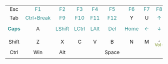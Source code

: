 
|   |   |   |   |   |   |   |   |   |   |   |   |   |       |
|:---:|:---:|:---:|:---:|:---:|:---:|:---:|:---:|:---:|:---:|:---:|:---:|:---:|:---:|
|Esc| <span style="color:#2e8e8e">F1</span> | <span style="color:#2e8e8e">F2</span> | <span style="color:#2e8e8e">F3</span> | <span style="color:#2e8e8e">F4</span> | <span style="color:#2e8e8e">F5</span> | <span style="color:#2e8e8e">F6</span> | <span style="color:#2e8e8e">F7</span> | <span style="color:#2e8e8e">F8</span> | <span style="color:#2e8e8e">F9</span> | <span style="color:#2e8e8e">F10</span> | <span style="color:#2e8e8e">F11</span> | <span style="color:#2e8e8e">F12</span> | Bksp |
|Tab| <span style="color:#2e8e8e">Ctrl+Break</span> | <span style="color:#2e8e8e">F9</span> | <span style="color:#2e8e8e">F10</span> | <span style="color:#2e8e8e">F11</span> | <span style="color:#2e8e8e">F12</span> | Y | U | <span style="color:#2e8e8e">↑</span> | <span style="color:#2e8e8e">Del</span> | P <sub style="color:#7a9121">↑</sub> | [ | ] | \ |
| <span style="color:#2e8e8e">**Caps**</span> | A | <span style="color:#2e8e8e">LShift</span> | <span style="color:#2e8e8e">LCtrl</span> | <span style="color:#2e8e8e">LAlt</span> | <span style="color:#2e8e8e">Del</span> | <span style="color:#2e8e8e">Home</span> | <span style="color:#2e8e8e">←</span> | <span style="color:#2e8e8e">↓</span> | <span style="color:#2e8e8e">→</span> <sub style="color:#7a9121">←</sub> | <span style="color:#2e8e8e">End</span> <sub style="color:#7a9121">↓</sub> | ' <sub style="color:#7a9121">→</sub> | Enter |
| Shift | Z | X | C | V | B | N | M | , <sub style="color:#7a9121">Vol-</sub> | . <sub style="color:#7a9121">Vol+</sub> | / <sub style="color:#7a9121">Mute</sub> |  | <span style="color:#7a9121">**Shift**</span> |
| Ctrl | Win | Alt |  |  |  Space  |  |  | | Alt | Fn | Menu | Ctrl |
|   |   |   |   |   |   |   |   |   |   |   |   |   |       |
